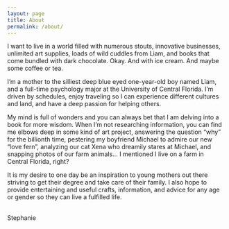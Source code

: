 ```yaml
---
layout: page
title: About
permalink: /about/
---
```


I want to live in a world filled with numerous stouts, innovative businesses, unlimited art supplies, loads of wild cuddles from Liam, and books that come bundled with dark chocolate. Okay. And with ice cream. And maybe some coffee or tea.

I’m a mother to the silliest deep blue eyed one-year-old boy named Liam, and a full-time psychology major at the University of Central Florida. I’m driven by schedules, enjoy traveling so I can experience different cultures and land, and have a deep passion for helping others.

My mind is full of wonders and you can always bet that I am delving into a book for more wisdom.
When I’m not researching information, you can find me elbows deep in some kind of art project, answering the question “why” for the billionth time, pestering my boyfriend Michael to admire our new “love fern”, analyzing our cat Xena who dreamily stares at Michael, and snapping photos of our farm animals… I mentioned I live on a farm in Central Florida, right?

It is my desire to one day be an inspiration to young mothers out there striving to get their degree and take care of their family. I also hope to provide entertaining and useful crafts, information, and advice for any age or gender so they can live a fulfilled life.









<br>Stephanie<br><br>
